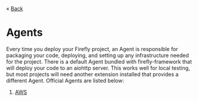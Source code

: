 &laquo; [Back](../index.md)

# Agents

Every time you deploy your Firefly project, an Agent is responsible for packaging your
code, deploying, and setting up any infrastructure needed for the project. There is a
default Agent bundled with firefly-framework that will deploy your code to an aiohttp
server. This works well for local testing, but most projects will need another extension
installed that provides a different Agent. Official Agents are listed below:

1. [AWS](https://github.com/firefly-framework/firefly-aws)
